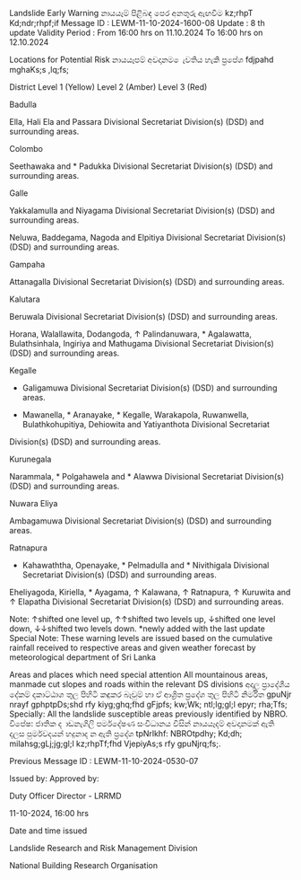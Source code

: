 Landslide Early Warning නායයෑම් පිළිබඳ පෙර අනතුරු ඇඟවීම kz;rhpT Kd;ndr;rhpf;if Message ID : LEWM-11-10-2024-1600-08 Update : 8 th update Validity Period : From 16:00 hrs on 11.10.2024 To 16:00 hrs on 12.10.2024

Locations for Potential Risk නායයෑපම් අවදානම ෙැවතිය හැකි ප්‍රපේශ fdjpahd mghaKs;s ,lq;fs;

District Level 1 (Yellow) Level 2 (Amber) Level 3 (Red)

Badulla

Ella, Hali Ela and Passara Divisional Secretariat Division(s) (DSD) and surrounding areas.

Colombo

Seethawaka and * Padukka Divisional Secretariat Division(s) (DSD) and surrounding areas.

Galle

Yakkalamulla and Niyagama Divisional Secretariat Division(s) (DSD) and surrounding areas.

Neluwa, Baddegama, Nagoda and Elpitiya Divisional Secretariat Division(s) (DSD) and surrounding areas.

Gampaha

Attanagalla Divisional Secretariat Division(s) (DSD) and surrounding areas.

Kalutara

Beruwala Divisional Secretariat Division(s) (DSD) and surrounding areas.

Horana, Walallawita, Dodangoda, ↑ Palindanuwara, * Agalawatta, Bulathsinhala, Ingiriya and Mathugama Divisional Secretariat Division(s) (DSD) and surrounding areas.

Kegalle

* Galigamuwa Divisional Secretariat Division(s) (DSD) and surrounding areas.

* Mawanella, * Aranayake, * Kegalle, Warakapola, Ruwanwella, Bulathkohupitiya, Dehiowita and Yatiyanthota Divisional Secretariat

Division(s) (DSD) and surrounding areas.

Kurunegala

Narammala, * Polgahawela and * Alawwa Divisional Secretariat Division(s) (DSD) and surrounding areas.

Nuwara Eliya

Ambagamuwa Divisional Secretariat Division(s) (DSD) and surrounding areas.

Ratnapura

* Kahawaththa, Openayake, * Pelmadulla and * Nivithigala Divisional Secretariat Division(s) (DSD) and surrounding areas.

Eheliyagoda, Kiriella, * Ayagama, ↑ Kalawana, ↑ Ratnapura, ↑ Kuruwita and ↑ Elapatha Divisional Secretariat Division(s) (DSD) and surrounding areas.

Note: ↑shifted one level up, ↑↑shifted two levels up, ↓shifted one level down, ↓↓shifted two levels down. *newly added with the last update Special Note: These warning levels are issued based on the cumulative rainfall received to respective areas and given weather forecast by meteorological department of Sri Lanka

Areas and places which need special attention All mountainous areas, manmade cut slopes and roads within the relevant DS divisions අදාල ප්‍රාදේශීය දේකම් දකාට්ඨාශ තුල පිහිටි කඳුකර බෑවුම් හා ඒ ආශ්‍රිත ප්‍රදේශ තුල පිහිටි නිර්මිත gpuNjr nrayf gphptpDs;shd rfy kiyg;ghq;fhd gFjpfs; kw;Wk; ntl;lg;gl;l epyr; rha;Tfs; Specially: All the landslide susceptible areas previously identified by NBRO. විපේෂ: ජාතික ද ාඩනැගිලි පර්මදේෂණ සංවිධානය විසින් නායයෑදම් අවදානමක් ඇති දලස පුර්මවදයන් හදුනාද න ඇති ප්‍රදේශ tpNrlkhf: NBROtpdhy; Kd;dh; milahsg;gLj;jg;gl;l kz;rhpTf;fhd VjepiyAs;s rfy gpuNjrq;fs;.

Previous Message ID : LEWM-11-10-2024-0530-07

Issued by: Approved by:

Duty Officer Director - LRRMD

11-10-2024, 16:00 hrs

Date and time issued

Landslide Research and Risk Management Division

National Building Research Organisation